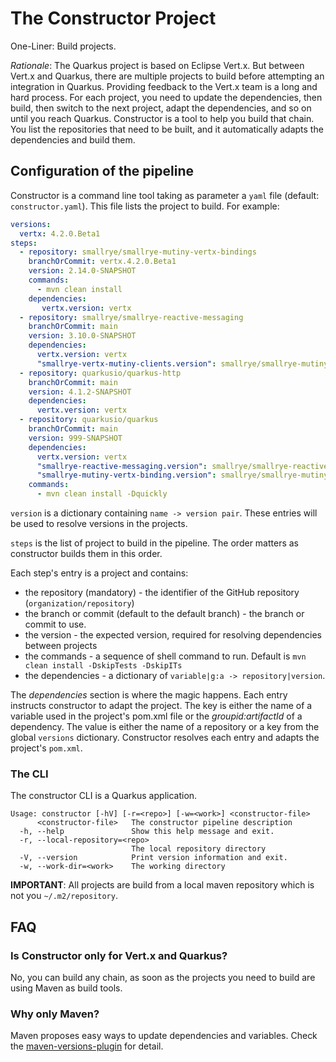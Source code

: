 # The Constructor Project

One-Liner: Build projects.

_Rationale_: The Quarkus project is based on Eclipse Vert.x. 
But between Vert.x and Quarkus, there are multiple projects to build before attempting an integration in Quarkus.
Providing feedback to the Vert.x team is a long and hard process. 
For each project, you need to update the dependencies, then build, then switch to the next project, adapt the dependencies, and so on until you reach Quarkus.
Constructor is a tool to help you build that chain.
You list the repositories that need to be built, and it automatically adapts the dependencies and build them. 

## Configuration of the pipeline

Constructor is a command line tool taking as parameter a `yaml` file (default: `constructor.yaml`).
This file lists the project to build. 
For example:

```yaml
versions:
  vertx: 4.2.0.Beta1
steps:
  - repository: smallrye/smallrye-mutiny-vertx-bindings
    branchOrCommit: vertx.4.2.0.Beta1
    version: 2.14.0-SNAPSHOT
    commands:
      - mvn clean install
    dependencies:
       vertx.version: vertx
  - repository: smallrye/smallrye-reactive-messaging
    branchOrCommit: main
    version: 3.10.0-SNAPSHOT
    dependencies:
      vertx.version: vertx
      "smallrye-vertx-mutiny-clients.version": smallrye/smallrye-mutiny-vertx-bindings
  - repository: quarkusio/quarkus-http
    branchOrCommit: main
    version: 4.1.2-SNAPSHOT
    dependencies:
      vertx.version: vertx
  - repository: quarkusio/quarkus
    branchOrCommit: main
    version: 999-SNAPSHOT
    dependencies:
      vertx.version: vertx
      "smallrye-reactive-messaging.version": smallrye/smallrye-reactive-messaging
      "smallrye-mutiny-vertx-binding.version": smallrye/smallrye-mutiny-vertx-bindings
    commands:
      - mvn clean install -Dquickly
```

`version` is a dictionary containing `name -> version pair`. 
These entries will be used to resolve versions in the projects.

`steps` is the list of project to build in the pipeline.
The order matters as constructor builds them in this order.

Each step's entry is a project and contains:

- the repository (mandatory) - the identifier of the GitHub repository (`organization/repository`)
- the branch or commit (default to the default branch) - the branch or commit to use.
- the version - the expected version, required for resolving dependencies between projects
- the commands - a sequence of shell command to run. Default is `mvn clean install -DskipTests -DskipITs`
- the dependencies - a dictionary of `variable|g:a -> repository|version`. 

The _dependencies_ section is where the magic happens.
Each entry instructs constructor to adapt the project.
The key is either the name of a variable used in the project's pom.xml file or the _groupid:artifactId_ of a dependency.
The value is either the name of a repository or a key from the global `versions` dictionary. 
Constructor resolves each entry and adapts the project's `pom.xml`.

### The CLI

The constructor CLI is a Quarkus application.

```
Usage: constructor [-hV] [-r=<repo>] [-w=<work>] <constructor-file>
      <constructor-file>   The constructor pipeline description
  -h, --help               Show this help message and exit.
  -r, --local-repository=<repo>
                           The local repository directory
  -V, --version            Print version information and exit.
  -w, --work-dir=<work>    The working directory
```

**IMPORTANT**: All projects are build from a local maven repository which is not you `~/.m2/repository`. 

## FAQ

### Is Constructor only for Vert.x and Quarkus?

No, you can build any chain, as soon as the projects you need to build are using Maven as build tools.

### Why only Maven?

Maven proposes easy ways to update dependencies and variables.
Check the [maven-versions-plugin](https://www.mojohaus.org/versions-maven-plugin/) for detail.




